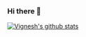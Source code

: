 ### Hi there 👋

<!--
**vigneshbot/vigneshbot** is a ✨ _special_ ✨ repository because its `README.md` (this file) appears on your GitHub profile.

Here are some ideas to get you started:

- 🔭 I’m currently working on ...
- 🌱 I’m currently learning ...
- 👯 I’m looking to collaborate on ...
- 🤔 I’m looking for help with ...
- 💬 Ask me about ...
- 📫 How to reach me: ...
- 😄 Pronouns: ...
- ⚡ Fun fact: ...
-->

[![Vignesh's github stats](https://github-readme-stats.vercel.app/api?username=vigneshbot&show_icons=true&theme=gotham)](https://github.com/anuraghazra/github-readme-stats)
